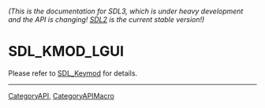 ###### (This is the documentation for SDL3, which is under heavy development and the API is changing! [SDL2](https://wiki.libsdl.org/SDL2/) is the current stable version!)
# SDL_KMOD_LGUI

Please refer to [SDL_Keymod](SDL_Keymod) for details.

----
[CategoryAPI](CategoryAPI), [CategoryAPIMacro](CategoryAPIMacro)

